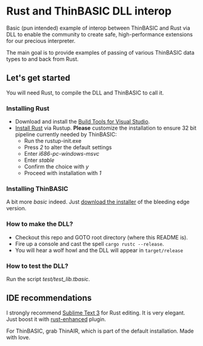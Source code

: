 # Rust and ThinBASIC DLL interop
Basic (pun intended) example of interop between ThinBASIC and Rust via DLL to enable the community to create safe, high-performance extensions for our precious interpreter.

The main goal is to provide examples of passing of various ThinBASIC data types to and back from  Rust.

## Let's get started
You will need Rust, to compile the DLL and ThinBASIC to call it.

### Installing Rust
* Download and install the [Build Tools for Visual Studio](https://www.visualstudio.com/cs/downloads/?q=Build+Tools+for+Visual+Studio).
* [Install Rust](https://www.rust-lang.org/en-US/install.html) via Rustup. **Please** customize the installation to ensure 32 bit pipeline currently needed by ThinBASIC:
  * Run the rustup-init.exe
  * Press *2* to alter the default settings
  * Enter *i686-pc-windows-msvc*
  * Enter *stable*
  * Confirm the choice with *y*
  * Proceed with installation with *1*

### Installing ThinBASIC
A bit more _basic_ indeed. Just [download the installer](http://www.thinbasic.com/index.php/download/thinbasic-beta-1-10-4-0/) of the bleeding edge version.

### How to make the DLL?
* Checkout this repo and GOTO root directory (where this README is).
* Fire up a console and cast the spell `cargo rustc --release`.
* You will hear a wolf howl and the DLL will appear in `target/release`

### How to test the DLL?
Run the script _test/test_lib.tbasic_.

## IDE recommendations
I strongly recommend [Sublime Text 3](https://www.sublimetext.com/3) for Rust editing. It is very elegant. Just boost it with [rust-enhanced](https://github.com/rust-lang/rust-enhanced) plugin.

For ThinBASIC, grab ThinAIR, which is part of the default installation. Made with love.
